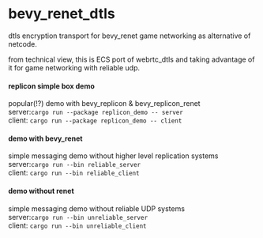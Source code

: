 # bevy_renet_dtls
dtls encryption transport for bevy_renet game networking as alternative of netcode.  

from technical view, this is ECS port of webrtc_dtls and taking advantage of it for game networking with reliable udp.  

#### replicon simple box demo  
popular(!?) demo with bevy_replicon & bevy_replicon_renet  
server:`cargo run --package replicon_demo -- server`  
client: `cargo run --package replicon_demo -- client`  

#### demo with bevy_renet
simple messaging demo without higher level replication systems  
server:`cargo run --bin reliable_server`  
client: `cargo run --bin reliable_client`  

#### demo without renet
simple messaging demo without reliable UDP systems  
server:`cargo run --bin unreliable_server`  
client: `cargo run --bin unreliable_client`


